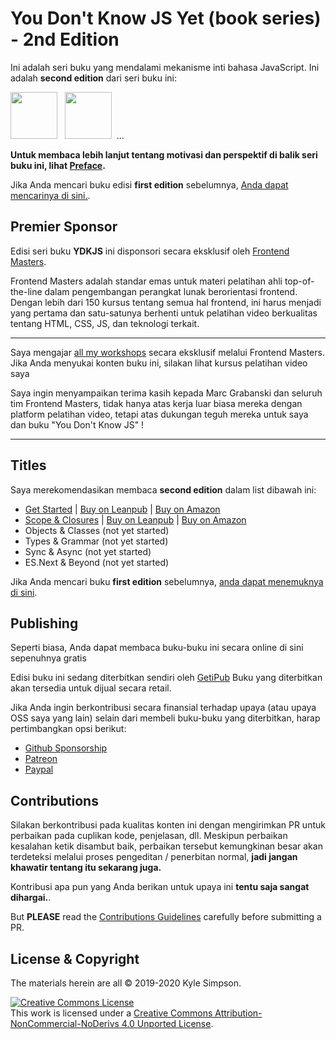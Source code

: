 # You Don't Know JS Yet (book series) - 2nd Edition

Ini adalah seri buku yang mendalami mekanisme inti bahasa JavaScript. Ini adalah **second edition** dari seri buku ini:

<a href="https://leanpub.com/ydkjsy-get-started"><img src="get-started/images/cover.png" width="75"></a>&nbsp;&nbsp;
<a href="https://leanpub.com/ydkjsy-scope-closures"><img src="scope-closures/images/cover.png" width="75"></a>&nbsp;&nbsp;...

**Untuk membaca lebih lanjut tentang motivasi dan perspektif di balik seri buku ini, lihat [Preface](preface.id-ID.md).**

Jika Anda mencari buku edisi **first edition** sebelumnya, [Anda dapat mencarinya di sini.](https://github.com/getify/You-Dont-Know-JS/blob/1st-ed/README.md).

## Premier Sponsor

Edisi seri buku **YDKJS** ini disponsori secara eksklusif oleh [Frontend Masters](https://frontendmasters.com).

Frontend Masters adalah standar emas untuk materi pelatihan ahli top-of-the-line dalam pengembangan perangkat lunak berorientasi frontend. Dengan lebih dari 150 kursus tentang semua hal frontend, ini harus menjadi yang pertama dan satu-satunya berhenti untuk pelatihan video berkualitas tentang HTML, CSS, JS, dan teknologi terkait.

----

Saya mengajar [all my workshops](https://frontendmasters.com/kyle-simpson) secara eksklusif melalui Frontend Masters. Jika Anda menyukai konten buku ini, silakan lihat kursus pelatihan video saya

Saya ingin menyampaikan terima kasih kepada Marc Grabanski dan seluruh tim Frontend Masters, tidak hanya atas kerja luar biasa mereka dengan platform pelatihan video, tetapi atas dukungan teguh mereka untuk saya dan buku "You Don't Know JS" !

----

## Titles

Saya merekomendasikan membaca **second edition** dalam list dibawah ini:

* [Get Started](get-started/README.md) | [Buy on Leanpub](https://leanpub.com/ydkjsy-get-started) | [Buy on Amazon](https://www.amazon.com/dp/B084BNMN7T)
* [Scope & Closures](scope-closures/README.md) | [Buy on Leanpub](https://leanpub.com/ydkjsy-scope-closures) | [Buy on Amazon](https://www.amazon.com/dp/B08634PZ3N)
* Objects & Classes (not yet started)
* Types & Grammar (not yet started)
* Sync & Async (not yet started)
* ES.Next & Beyond (not yet started)

Jika Anda mencari buku **first edition** sebelumnya, [anda dapat menemuknya di sini](https://github.com/getify/You-Dont-Know-JS/blob/1st-ed/README.md).

## Publishing

Seperti biasa, Anda dapat membaca buku-buku ini secara online di sini sepenuhnya gratis

Edisi buku ini sedang diterbitkan sendiri oleh [GetiPub](https://geti.pub) Buku yang diterbitkan akan tersedia untuk dijual secara retail.

Jika Anda ingin berkontribusi secara finansial terhadap upaya (atau upaya OSS saya yang lain) selain dari membeli buku-buku yang diterbitkan, harap pertimbangkan opsi berikut:

* [Github Sponsorship](https://github.com/users/getify/sponsorship)
* [Patreon](https://www.patreon.com/getify)
* [Paypal](https://www.paypal.me/getify)

## Contributions

Silakan berkontribusi pada kualitas konten ini dengan mengirimkan PR untuk perbaikan pada cuplikan kode, penjelasan, dll. Meskipun perbaikan kesalahan ketik disambut baik, perbaikan tersebut kemungkinan besar akan terdeteksi melalui proses pengeditan / penerbitan normal, **jadi jangan khawatir tentang itu sekarang juga.**

Kontribusi apa pun yang Anda berikan untuk upaya ini **tentu saja sangat dihargai.**.

But **PLEASE** read the [Contributions Guidelines](CONTRIBUTING.md) carefully before submitting a PR.

## License & Copyright

The materials herein are all &copy; 2019-2020 Kyle Simpson.

<a rel="license" href="http://creativecommons.org/licenses/by-nc-nd/4.0/"><img alt="Creative Commons License" style="border-width:0" src="https://i.creativecommons.org/l/by-nc-nd/4.0/88x31.png" /></a><br />This work is licensed under a <a rel="license" href="http://creativecommons.org/licenses/by-nc-nd/4.0/">Creative Commons Attribution-NonCommercial-NoDerivs 4.0 Unported License</a>.
